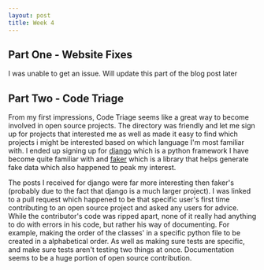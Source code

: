 ```yaml
---
layout: post
title: Week 4
---
```


## Part One -  Website Fixes

I was unable to get an issue. Will update this part of the blog post later

## Part Two -  Code Triage

From my first impressions, Code Triage seems like a great way to become involved in open source projects. The directory was friendly and let me sign up for projects that interested me as well as made it easy to find which projects i might be interested based on which language I'm most familiar with. I ended up signing up for [django](https://github.com/django/django) which is a python framework I have become quite familiar with and [faker](https://github.com/stympy/faker) which is a library that helps generate fake data which also happened to peak my interest.

The posts I received for django were far more interesting then faker's (probably due to the fact that django is a much larger project). I was linked to a pull request which happened to be that specific user's first time contributing to an open source project and asked any users for advice. While the contributor's code was ripped apart, none of it really had anything to do with errors in his code, but rather his way of documenting. For example, making the order of the classes' in a specific python file to be created in a alphabetical order. As well as making sure tests are specific, and make sure tests aren't testing two things at once. Documentation seems to be a huge portion of open source contribution. 
